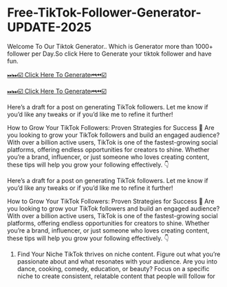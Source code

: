 # Free-TikTok-Follower-Generator-UPDATE-2025

Welcome To Our Tiktok Generator.. Which is Generator more than 1000+ follower per Day.So click Here to Generate your tiktok follower and have fun.

[⏭⏭☑️ Click Here To Generate⏮⏮☑️](https://shorturl.at/8ZGGw)

[⏭⏭☑️ Click Here To Generate⏮⏮☑️](https://shorturl.at/8ZGGw)

Here’s a draft for a post on generating TikTok followers. Let me know if you’d like any tweaks or if you’d like me to refine it further!

How to Grow Your TikTok Followers: Proven Strategies for Success 🚀
Are you looking to grow your TikTok followers and build an engaged audience? With over a billion active users, TikTok is one of the fastest-growing social platforms, offering endless opportunities for creators to shine. Whether you’re a brand, influencer, or just someone who loves creating content, these tips will help you grow your following effectively. 👇 


Here’s a draft for a post on generating TikTok followers. Let me know if you’d like any tweaks or if you’d like me to refine it further!

How to Grow Your TikTok Followers: Proven Strategies for Success 🚀
Are you looking to grow your TikTok followers and build an engaged audience? With over a billion active users, TikTok is one of the fastest-growing social platforms, offering endless opportunities for creators to shine. Whether you’re a brand, influencer, or just someone who loves creating content, these tips will help you grow your following effectively. 👇

1. Find Your Niche
TikTok thrives on niche content. Figure out what you’re passionate about and what resonates with your audience. Are you into dance, cooking, comedy, education, or beauty? Focus on a specific niche to create consistent, relatable content that people will follow for
